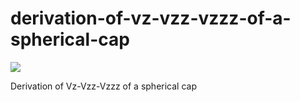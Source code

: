 # derivation-of-vz-vzz-vzzz-of-a-spherical-cap

![](https://zenodo.org/badge/DOI/10.5281/zenodo.5591046.svg)

Derivation of Vz-Vzz-Vzzz of a spherical cap
